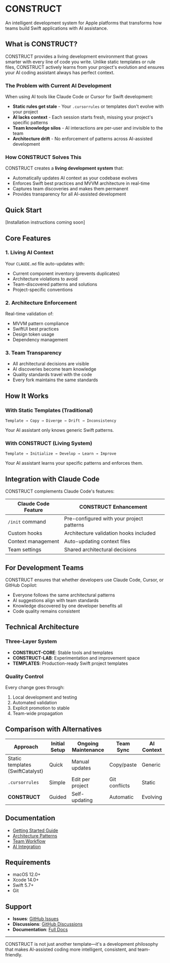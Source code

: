 # CONSTRUCT

An intelligent development system for Apple platforms that transforms how teams build Swift applications with AI assistance.

## What is CONSTRUCT?

CONSTRUCT provides a living development environment that grows smarter with every line of code you write. Unlike static templates or rule files, CONSTRUCT actively learns from your project's evolution and ensures your AI coding assistant always has perfect context.

### The Problem with Current AI Development

When using AI tools like Claude Code or Cursor for Swift development:
- **Static rules get stale** - Your `.cursorrules` or templates don't evolve with your project
- **AI lacks context** - Each session starts fresh, missing your project's specific patterns
- **Team knowledge silos** - AI interactions are per-user and invisible to the team
- **Architecture drift** - No enforcement of patterns across AI-assisted development

### How CONSTRUCT Solves This

CONSTRUCT creates a **living development system** that:
- Automatically updates AI context as your codebase evolves
- Enforces Swift best practices and MVVM architecture in real-time
- Captures team discoveries and makes them permanent
- Provides transparency for all AI-assisted development

## Quick Start

[Installation instructions coming soon]

## Core Features

### 1. Living AI Context
Your `CLAUDE.md` file auto-updates with:
- Current component inventory (prevents duplicates)
- Architecture violations to avoid
- Team-discovered patterns and solutions
- Project-specific conventions

### 2. Architecture Enforcement
Real-time validation of:
- MVVM pattern compliance
- SwiftUI best practices
- Design token usage
- Dependency management

### 3. Team Transparency
- All architectural decisions are visible
- AI discoveries become team knowledge
- Quality standards travel with the code
- Every fork maintains the same standards

## How It Works

### With Static Templates (Traditional)
```
Template → Copy → Diverge → Drift → Inconsistency
```
Your AI assistant only knows generic Swift patterns.

### With CONSTRUCT (Living System)
```
Template → Initialize → Develop → Learn → Improve
```
Your AI assistant learns your specific patterns and enforces them.

## Integration with Claude Code

CONSTRUCT complements Claude Code's features:

| Claude Code Feature | CONSTRUCT Enhancement |
|-------------------|---------------------|
| `/init` command | Pre-configured with your project patterns |
| Custom hooks | Architecture validation hooks included |
| Context management | Auto-updating context files |
| Team settings | Shared architectural decisions |

## For Development Teams

CONSTRUCT ensures that whether developers use Claude Code, Cursor, or GitHub Copilot:
- Everyone follows the same architectural patterns
- AI suggestions align with team standards
- Knowledge discovered by one developer benefits all
- Code quality remains consistent

## Technical Architecture

### Three-Layer System
- **CONSTRUCT-CORE**: Stable tools and templates
- **CONSTRUCT-LAB**: Experimentation and improvement space
- **TEMPLATES**: Production-ready Swift project templates

### Quality Control
Every change goes through:
1. Local development and testing
2. Automated validation
3. Explicit promotion to stable
4. Team-wide propagation

## Comparison with Alternatives

| Approach | Initial Setup | Ongoing Maintenance | Team Sync | AI Context |
|----------|--------------|-------------------|-----------|------------|
| Static templates (SwiftCatalyst) | Quick | Manual updates | Copy/paste | Generic |
| `.cursorrules` | Simple | Edit per project | Git conflicts | Static |
| **CONSTRUCT** | Guided | Self-updating | Automatic | Evolving |

## Documentation

- [Getting Started Guide](docs/getting-started.md)
- [Architecture Patterns](docs/architecture.md)
- [Team Workflow](docs/team-workflow.md)
- [AI Integration](docs/ai-integration.md)

## Requirements

- macOS 12.0+
- Xcode 14.0+
- Swift 5.7+
- Git

## Support

- **Issues**: [GitHub Issues](https://github.com/parkertoddbrooks/CONSTRUCT/issues)
- **Discussions**: [GitHub Discussions](https://github.com/parkertoddbrooks/CONSTRUCT/discussions)
- **Documentation**: [Full Docs](docs/README.md)

---

CONSTRUCT is not just another template—it's a development philosophy that makes AI-assisted coding more intelligent, consistent, and team-friendly.